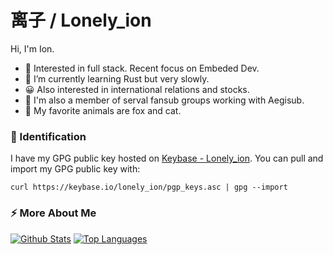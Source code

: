 # 离子 / Lonely_ion

Hi, I'm Ion.

+ 🧐 Interested in full stack. Recent focus on Embeded Dev.
+ 🌱 I’m currently learning Rust but very slowly.
+ 😀 Also interested in international relations and stocks.
+ 🔭 I'm also a member of serval fansub groups working with Aegisub.
+ 🦊 My favorite animals are fox and cat.

### :key: Identification

I have my GPG public key hosted on [Keybase - Lonely_ion](https://keybase.io/lonely_ion). You can pull and import my GPG public key with:
```
curl https://keybase.io/lonely_ion/pgp_keys.asc | gpg --import
```

### :zap: More About Me

[![Github Stats](https://github-readme-stats.vercel.app/api?username=lonelyion&show_icons=true&include_all_commits=true&line_height=20)](https://github.com/anuraghazra/github-readme-stats)
[![Top Languages](https://github-readme-stats.vercel.app/api/top-langs?username=lonelyion&layout=compact)](https://github.com/anuraghazra/github-readme-stats)
